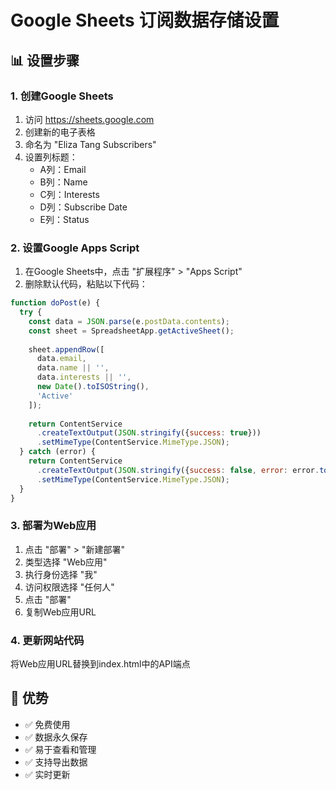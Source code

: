 # Google Sheets 订阅数据存储设置

## 📊 设置步骤

### 1. 创建Google Sheets
1. 访问 https://sheets.google.com
2. 创建新的电子表格
3. 命名为 "Eliza Tang Subscribers"
4. 设置列标题：
   - A列：Email
   - B列：Name  
   - C列：Interests
   - D列：Subscribe Date
   - E列：Status

### 2. 设置Google Apps Script
1. 在Google Sheets中，点击 "扩展程序" > "Apps Script"
2. 删除默认代码，粘贴以下代码：

```javascript
function doPost(e) {
  try {
    const data = JSON.parse(e.postData.contents);
    const sheet = SpreadsheetApp.getActiveSheet();
    
    sheet.appendRow([
      data.email,
      data.name || '',
      data.interests || '',
      new Date().toISOString(),
      'Active'
    ]);
    
    return ContentService
      .createTextOutput(JSON.stringify({success: true}))
      .setMimeType(ContentService.MimeType.JSON);
  } catch (error) {
    return ContentService
      .createTextOutput(JSON.stringify({success: false, error: error.toString()}))
      .setMimeType(ContentService.MimeType.JSON);
  }
}
```

### 3. 部署为Web应用
1. 点击 "部署" > "新建部署"
2. 类型选择 "Web应用"
3. 执行身份选择 "我"
4. 访问权限选择 "任何人"
5. 点击 "部署"
6. 复制Web应用URL

### 4. 更新网站代码
将Web应用URL替换到index.html中的API端点

## 🎯 优势
- ✅ 免费使用
- ✅ 数据永久保存
- ✅ 易于查看和管理
- ✅ 支持导出数据
- ✅ 实时更新
